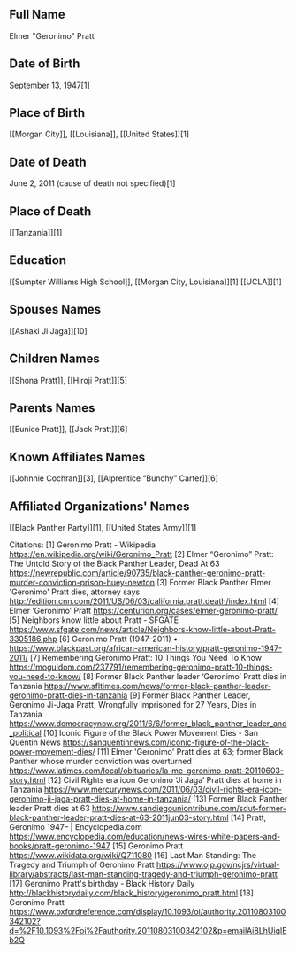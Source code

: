 

## Full Name
Elmer "Geronimo" Pratt

## Date of Birth
September 13, 1947[1]

## Place of Birth
[[Morgan City]], [[Louisiana]], [[United States]][1]

## Date of Death
June 2, 2011 (cause of death not specified)[1]

## Place of Death
[[Tanzania]][1]

## Education
[[Sumpter Williams High School]], [[Morgan City, Louisiana]][1]
[[UCLA]][1]

## Spouses Names
[[Ashaki Ji Jaga]][10]

## Children Names
[[Shona Pratt]], [[Hiroji Pratt]][5]

## Parents Names
[[Eunice Pratt]], [[Jack Pratt]][6]

## Known Affiliates Names
[[Johnnie Cochran]][3],
[[Alprentice “Bunchy” Carter]][6]

## Affiliated Organizations' Names
[[Black Panther Party]][1],
[[United States Army]][1]

Citations:
[1] Geronimo Pratt - Wikipedia https://en.wikipedia.org/wiki/Geronimo_Pratt
[2] Elmer “Geronimo” Pratt: The Untold Story of the Black Panther Leader, Dead At 63 https://newrepublic.com/article/90735/black-panther-geronimo-pratt-murder-conviction-prison-huey-newton
[3] Former Black Panther Elmer 'Geronimo' Pratt dies, attorney says http://edition.cnn.com/2011/US/06/03/california.pratt.death/index.html
[4] Elmer ‘Geronimo’ Pratt https://centurion.org/cases/elmer-geronimo-pratt/
[5] Neighbors know little about Pratt - SFGATE https://www.sfgate.com/news/article/Neighbors-know-little-about-Pratt-3305186.php
[6] Geronimo Pratt (1947-2011) • https://www.blackpast.org/african-american-history/pratt-geronimo-1947-2011/
[7] Remembering Geronimo Pratt: 10 Things You Need To Know https://moguldom.com/237791/remembering-geronimo-pratt-10-things-you-need-to-know/
[8] Former Black Panther leader ‘Geronimo’ Pratt dies in Tanzania https://www.sfltimes.com/news/former-black-panther-leader-geronimo-pratt-dies-in-tanzania
[9] Former Black Panther Leader, Geronimo Ji-Jaga Pratt, Wrongfully Imprisoned for 27 Years, Dies in Tanzania https://www.democracynow.org/2011/6/6/former_black_panther_leader_and_political
[10] Iconic Figure of the Black Power Movement Dies - San Quentin News https://sanquentinnews.com/iconic-figure-of-the-black-power-movement-dies/
[11] Elmer 'Geronimo' Pratt dies at 63; former Black Panther whose murder conviction was overturned https://www.latimes.com/local/obituaries/la-me-geronimo-pratt-20110603-story.html
[12] Civil Rights era icon Geronimo ‘Ji Jaga’ Pratt dies at home in Tanzania https://www.mercurynews.com/2011/06/03/civil-rights-era-icon-geronimo-ji-jaga-pratt-dies-at-home-in-tanzania/
[13] Former Black Panther leader Pratt dies at 63 https://www.sandiegouniontribune.com/sdut-former-black-panther-leader-pratt-dies-at-63-2011jun03-story.html
[14] Pratt, Geronimo 1947– | Encyclopedia.com https://www.encyclopedia.com/education/news-wires-white-papers-and-books/pratt-geronimo-1947
[15] Geronimo Pratt https://www.wikidata.org/wiki/Q711080
[16] Last Man Standing: The Tragedy and Triumph of Geronimo Pratt https://www.ojp.gov/ncjrs/virtual-library/abstracts/last-man-standing-tragedy-and-triumph-geronimo-pratt
[17] Geronimo Pratt's birthday - Black History Daily http://blackhistorydaily.com/black_history/geronimo_pratt.html
[18] Geronimo Pratt https://www.oxfordreference.com/display/10.1093/oi/authority.20110803100342102?d=%2F10.1093%2Foi%2Fauthority.20110803100342102&p=emailAi8LhUiqIEb2Q

